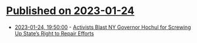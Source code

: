 # [Published on 2023-01-24](index.md)

* [2023-01-24, 19:50:00](https://soylentnews.org/article.pl?sid=23/01/23/1433236&from=rss) - [Activists Blast NY Governor Hochul for Screwing Up State’s Right to Repair Efforts](https://soylentnews.org/article.pl?sid=23/01/23/1433236&from=rss)
